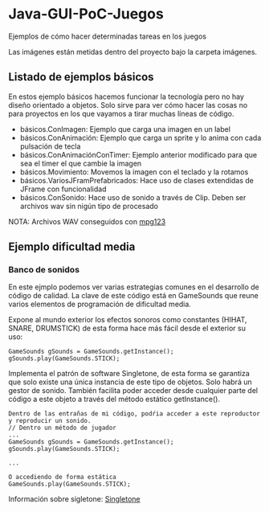 # Java-GUI-PoC-Juegos
Ejemplos de cómo hacer determinadas tareas en los juegos

Las imágenes están metidas dentro del proyecto bajo la carpeta imágenes.


## Listado de ejemplos básicos

En estos ejemplo básicos hacemos funcionar la tecnología pero no hay diseño orientado a objetos. Solo sirve para ver cómo hacer las cosas no para proyectos en los que vayamos a tirar muchas líneas de código.

- básicos.ConImagen: Ejemplo que carga una imagen en un label
- básicos.ConAnimación: Ejemplo que carga un sprite y lo anima con cada pulsación de tecla
- básicos.ConAnimaciónConTimer: Ejemplo anterior modificado para que sea el timer el que cambie la imagen
- básicos.Movimiento: Movemos la imagen con el teclado y la rotamos
- básicos.VariosJFramPrefabricados: Hace uso de clases extendidas de JFrame con funcionalidad
- básicos.ConSonido: Hace uso de sonido a través de Clip. Deben ser archivos wav sin nigún tipo de procesado

NOTA: Archivos WAV conseguidos con [mpg123](https://www.cyberciti.biz/faq/convert-mp3-files-to-wav-files-in-linux/)

## Ejemplo dificultad media

### Banco de sonidos

En este ejmplo podemos ver varias estrategias comunes en el desarrollo de código de calidad. La clave de este código está en GameSounds que reune varios elementos de programación de dificultad media.

Expone al mundo exterior los efectos sonoros como constantes (HIHAT, SNARE, DRUMSTICK) de esta forma hace más fácil desde el exterior su uso:

```
GameSounds gSounds = GameSounds.getInstance();
gSounds.play(GameSounds.STICK);
```

Implementa el patrón de software Singletone, de esta forma se garantiza que solo existe una única instancia de este tipo de objetos. Solo habrá un gestor de sonido. También facilita poder acceder desde cualquier parte del código a este objeto a través del método estático getInstance().


```
Dentro de las entrañas de mi código, podŕia acceder a este reproductor y reproducir un sonido. 
// Dentro un método de jugador
...
GameSounds gSounds = GameSounds.getInstance();
gSounds.play(GameSounds.STICK);

...

O accediendo de forma estática
GameSounds.play(GameSounds.STICK);
```

Información sobre sigletone: 
[Singletone](https://duckduckgo.com/?q=singletone&t=h_&ia=web)
